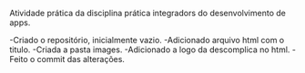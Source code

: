 Atividade prática da disciplina prática integradors do desenvolvimento de apps.

-Criado o repositório, inicialmente vazio.
-Adicionado arquivo html com o titulo.
-Criada a pasta images.
-Adicionado a logo da descomplica no html.
-Feito o commit das alterações.
